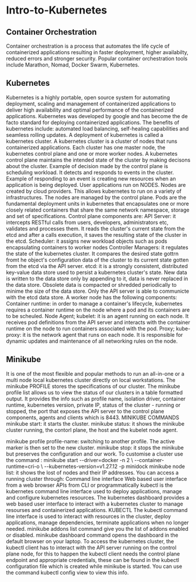 # Intro-to-Kubernetes
## Container Orchestration
Container orchestration is a process that automates the life cycle of containerized applications resulting in faster deployment, higher availabilty, reduced errors and stronger security. Popular container orchestration tools include Marathon, Nomad, Docker Swarm, Kubernetes.
## Kubernetes
Kubernetes is a highly portable, open source system for automating deployment, scaling and management of containerized applications to deliver high availability and optimal performance of the containerized applications. Kubernetes was developed by google and has become the de facto standard for deploying containerized applications. The benefits of kubernetes include: automated load balancing, self-healing capabilities and seamless rolling updates.
A deployment of kubernetes is called a kubernetes cluster. A kubernetes cluster is a cluster of nodes that runs containerized applications. Each cluster has one master node, the kubernetes control plane and one or more worker nodes.
A kubernetes control plane maintains the intended state of the cluster by making decisons about the cluster. Example of decision made by the control plane is scheduling workload. It detects and responds to events in the cluster. Example of responding to an event is creating new resources when an application is being deployed.
User applications run on NODES. Nodes are created by cloud providers. This allows kubernetes to run on a variety of infrastructures. The nodes are managed by the control plane. 
Pods are the fundamental deployment units in kubernetes that encapsulates one or more closely related containers that share the same network namespace, storage and set of specifications.
Control plane components are:
API Server: it intercepts RESTful calls from users, developers, administrators etc, validates and processes them. It reads the cluster's current state from the etcd and after a calls execution, it saves the resulting state of the cluster in the etcd.
Scheduler: it assigns new workload objects such as pods encapsulating containers to worker nodes
Controller Managers: it regulates the state of the kubernetes cluster. It compares the desired state gottrn fromt he object's configuration data of the cluster to its current state gotten from the etcd via the API server. 
etcd: it is a strongly consistent, distributed key-value data store used to persist a kubernetes cluster's state. New data is written to the data store only by appending to it, data is never replaced in the data store. Obsolete data is compacted or shredded periodically to minime the size of the data store. Only the API server is able to communicte with the etcd data store.
A worker node has the following components:
Container runtime: in order to manage a container's lifecycle, kubernetes requires a container runtime on the node where a pod and its containers are to be scheuled.
Node Agent; kubelet: it is an agent running on each node. It receives pod definitions from the API server and interacts with the container runtime on the node to run containers associated with the pod.
Proxy; kube-proxy: it is the network agent that runs on each node. It is responsible for dynamic updates and maintenance of all networking rules on the node.
## Minikube
It is one of the most flexible and popular methods to run an all-in-one or a multi node local  kubernetes cluster directly on local workstations.
The minikube PROFILE stores the specifications of our cluster. The minikube profile list allows us to view the status of our clusters in a table formatted output. It provides the info such as profile name, isolation driver, container runtime, kubernetes version, private IP, status of the cluster - running or stopped, the port that exposes the API server to the control plane components, agents and clients which is 8443.
MINIKUBE COMMANDS
minikube start: it starts the cluster.
minikube status: it shows the minikube cluster running, the contorl plane, the host and the kubelet node agent.

minikube profile profile-name: switching to another profile. The active marker is then set to the new cluster.
minikube stop: it stops the minikube but preserves the configuration and our work.
To customise a cluster use the command : minikube start --driver=docker -n 2 \ --container-runtime=cri-o \ --kubernetes-version=v1.27.12 -p minidock
minikube node list: it shows the lost of nodes and their IP addresses.
You can access a running cluster through:
Command line interface
Web based user interface from a web browser
APIs from CLI or programmatically
kubectl is the kubernetes command line interface used to deploy applications, manage and configure kubernetes resources.
The kubernetes dashboard provides a web based user interface to interact with a kubernetes cluster to manage resourses and containerized applications.
KUBECTL
The kubectl command line interface is used to interact with resources in the cluster, deploy applications, manage dependencies, terminate applications when no longer needed.
minikube addons list command give you the list of addons enabled or disabled.
minikube dashboard command opens the dashboard in the default browser on your laptop. 
To access the kubernetes cluster, the kubectl client has to interact with the API server running on the control plane node, for this to happen the kubectl client needs the control plane endpoint and appropriate credentials, these can be found in the kubectl configuration file which is created while minikube is started. You can use the command kubectl config view to view this info.

